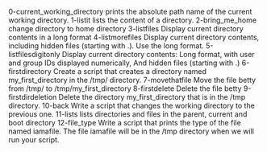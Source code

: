 0-current_working_directory prints the absolute path name of the current working directory.
1-listit lists the content of a directory.
2-bring_me_home change directory to home directory
3-listfiles Display current directory contents in a long format
4-listmorefiles Display current directory contents, including hidden files (starting with .). Use the long format.
5-listfilesdigitonly Display current directory contents: Long format, with user and group IDs displayed numerically, And hidden files (starting with .)
6-firstdirectory Create a script that creates a directory named my_first_directory in the /tmp/ directory.
7-movethatfile Move the file betty from /tmp/ to /tmp/my_first_directory
8-firstdelete Delete the file betty
9-firstdirdeletion Delete the directory my_first_directory that is in the /tmp directory.
10-back Write a script that changes the working directory to the previous one.
11-lists lists directories and files in the parent, current and boot directory
12-file_type Write a script that prints the type of the file named iamafile. The file iamafile will be in the /tmp directory when we will run your script.
